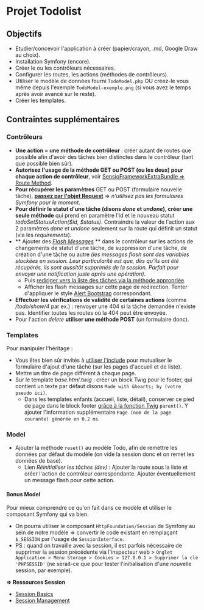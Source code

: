 # Projet Todolist

## Objectifs

- Etudier/concevoir l'application à créer (papier/crayon, .md, Google Draw au choix).
- Installation Symfony (encore).
- Créer le ou les contrôleurs nécessaires.
- Configurer les routes, les actions (méthodes de contrôleurs).
- Utiliser le modèle de données fourni `TodoModel.php` OU créez-le vous même depuis l'exemple `TodoModel-exemple.png` (si vous avez le temps après avoir avancé sur le reste).
- Créer les templates.

## Contraintes supplémentaires

### Contrôleurs

- **Une action = une méthode de contrôleur** : créer autant de routes que possible afin d'avoir des tâches bien distinctes dans le contrôleur (tant que possible bien sûr).
- **Autorisez l'usage de la méthode GET ou POST (ou les deux) pour chaque action de contrôleur**, voir [SensioFrameworkExtraBundle => Route Method](https://symfony.com/doc/3.0/bundles/SensioFrameworkExtraBundle/annotations/routing.html).
- **Pour récupérer les paramètres** GET ou POST (formulaire nouvelle tâche), [**passez par l'objet Request**](http://symfony.com/doc/3.4/controller.html#the-request-and-response-object) => _n'utilisez pas les formulaires Symfony pour le moment_.
- **Pour définir le statut d'une tâche (disons _done_ et _undone_), créer une seule méthode** qui prend en paramètre l'id et le nouveau statut _todoSetStatusAction($id, $status)_. Contraindre la valeur de l'action aux 2 paramètres _done_ et _undone_ seulement sur la route qui définit un statut (via les _requirements_).
- ** Ajouter des _[Flash Messages](https://symfony.com/doc/3.4/controller.html#flash-messages)_ ** dans le contrôleur sur les actions de changements de statut d'une tâche, de suppression d'une tâche, de création d'une tâche ou autre _(les messages flash sont des variables stockées en session. Leur particularité est que, dès qu’ils ont été récupérés, ils sont aussitôt supprimés de la session. Parfait pour envoyer une notification juste après une opération)_.
    - Puis [rediriger vers la liste des tâches via la méthode appropriée](https://symfony.com/doc/3.4/controller.html#redirecting).
    - Afficher les flash messages sur cette page de redirection. Tenter d'appliquer le style [Alert Bootstrap](https://getbootstrap.com/docs/4.0/components/alerts/) correspondant.
- **Effectuer les vérifications de validité de certaines actions** (comme _/todo/show/4_ par ex.) : renvoyer une 404 si la tâche demandée n'existe pas. Identifier toutes les routes où la 404 peut être envoyée.
- Pour l'action _delete_ **utiliser une méthode POST** (un formulaire donc).

### Templates

Pour manipuler l'héritage :

- Vous êtes bien sûr invités à [utiliser l'include](https://symfony.com/doc/3.4/templating.html#including-other-templates) pour mutualiser le formulaire d'ajout d'une tâche (sur les pages d'accueil et de liste).
- Mettre un titre de page différent à chaque page.
- Sur le template _base.html.twig_ : créer un block Twig pour le footer, qui contient un texte par défaut disons `Made with &hearts; by (votre pseudo ici)`.
  - Dans les templates enfants (accueil, liste, détail), conserver ce pied de page dans le block footer [grâce à la fonction Twig](https://symfony.com/doc/3.4/templating.html#template-inheritance-and-layouts) `parent()`. Y ajouter l'information supplémentaire `Page (nom de la page courante) générée en 0.2 ms`.

### Model

- Ajouter la méthode `reset()` au modèle Todo, afin de remettre les données par défaut du modèle (on vide la session donc et on remet les données de base).
  - Lien _Réinitialiser les tâches (dev)_ : Ajouter la route sous la liste et créer l'action de contrôleur correspondante. Ajouter éventuellement un message flash pour cette action.

#### Bonus Model

Pour mieux comprendre ce qu'on fait dans ce modèle et utiliser le composant Symfony qui va bien.

- On pourra utiliser le composant `HttpFoundation/Session` de Symfony au sein de notre modèle => convertir le code existant en remplaçant `$_SESSION` par l'usage de `SessionInterface`.
- PS : quand on travaille avec la session, il est parfois nécessaire de supprimer la session précédente via l'inspecteur web > `Onglet Application > Menu Storage > Cookies > 127.0.0.1 > Supprimer la clé 'PHPSESSID'` (ne serait-ce que pour tester l'initialisation d'une nouvelle session, par exemple).

**=> Ressources Session**

- [Session Basics](http://symfony.com/doc/3.4/controller.html#managing-the-session)
- [Session Management](https://symfony.com/doc/3.4/components/http_foundation/sessions.html)
